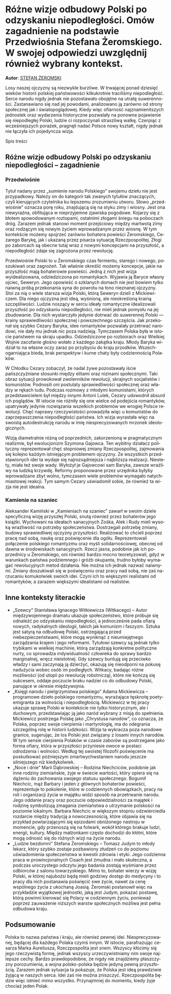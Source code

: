 # Różne wizje odbudowy Polski po odzyskaniu niepodległości. Omów zagadnienie na podstawie Przedwiośnia Stefana Żeromskiego. W swojej odpowiedzi uwzględnij również wybrany kontekst.

**Autor**: [STEFAN ŻEROMSKI](https://poezja.org/wz/Stefan_Zeromski/)

Losy na­szej oj­czy­zny są nie­zwy­kle burz­li­we. W trwa­ją­cej po­nad dzie­sięć wie­ków hi­sto­rii pol­skiej pań­stwo­wo­ści kil­ku­krot­nie tra­ci­li­śmy nie­pod­le­głość. Ser­ce na­ro­du ni­g­dy jed­nak nie po­zo­sta­wa­ło obo­jęt­ne na utra­tę su­we­ren­no­ści. Za­sta­na­wia­no się nad jej po­wo­da­mi, ana­li­zo­wa­no ją za­rów­no od stro­ny spo­łecz­nej jak i świa­to­po­glą­do­wej. Kie­dy więc ofiar­ność naj­zna­mie­nit­szych jed­no­stek oraz wy­da­rze­nia hi­sto­rycz­ne po­zwa­la­ły na po­now­ne po­ja­wie­nie się nie­pod­le­głej Pol­ski, lu­dzie ci roz­po­czy­na­li strasz­li­wą wal­kę. Czer­piąc z wcze­śniej­szych po­ra­żek, pra­gnę­li nadać Pol­sce nowy kształt, ni­g­dy jed­nak nie łą­czy­ła ich po­je­dyn­cza wi­zja.

Spis treści



## Różne wizje odbudowy Polski po odzyskaniu niepodległości – zagadnienie

### Przedwiośnie

Tytuł nadany przez „sumienie narodu Polskiego” swojemu dziełu nie jest przypadkowy. Na­le­ży on do ka­te­go­rii tak zwa­nych tytułów znaczących, czyli kierujących czytelnika ku lepszemu zrozumieniu utworu. Sło­wo „przed­wio­śnie” ozna­cza porę roku, znaj­du­ją­cą się na sty­ku zimy i wio­sny. Jest ona nie­wy­raź­na, ob­fi­tu­ją­ca w nie­przy­jem­ne zja­wi­ska po­go­do­we. Ko­ja­rzy się z bło­tem spo­wo­do­wa­nym roz­to­pa­mi, ostat­ni­mi zło­ga­mi śnie­gu na po­bo­czach dróg. Za­ra­zem jed­nak sta­no­wi moment przejściowy mię­dzy mar­two­tą zimy oraz ro­dzą­cym się no­wym ży­ciem wpro­wa­dza­nym przez wio­snę. W tym kon­tek­ście mo­że­my spoj­rzeć za­rów­no bo­ha­te­ra po­wie­ści Żerom­skie­go, Ce­za­re­go Ba­ry­kę, jak i uka­za­ną przez pi­sa­rza sy­tu­ację Rzecz­po­spo­li­tej. Zło­gi po za­bor­cach są obec­ne tu­taj wraz z no­wy­mi kon­cep­cja­mi na przy­szłość, a nie­pod­le­głość zda­je się za­gro­żo­na przez re­wo­lu­cję.

Przedwiośnie Polski to u Żerom­skie­go czas fer­men­tu, sta­re­go i no­we­go, po­szu­ki­wań oraz za­gro­żeń. Tak wła­śnie okre­ślić mo­że­my koncepcje, jakie na przyszłość mają bohaterowie powieści. Jed­ną z nich jest wizja wyidealizowana, odziedziczona po romantykach. Wy­ja­wia ją Ba­ry­ce wła­sny oj­ciec, Se­we­ryn. Jego opo­wieść o szkla­nych do­mach nie jest bo­wiem tyl­ko na­iw­ną pró­bą prze­ko­na­nia syna do po­wro­tu na łono nie­zna­nej oj­czy­zny. Stoi za nią o wie­le star­sza wi­zja Pol­ski, któ­rą Se­we­ryn dzie­li z Mic­kie­wi­czem. Dla nie­go oj­czy­zna jest ideą, wyśnioną, ale nieokreśloną krainą szczęśliwości. Lu­dzie no­szą­cy w ser­cu ide­ały ro­man­tycz­ne ide­ali­zo­wa­li przy­szłość po od­zy­ska­niu nie­pod­le­gło­ści, nie mie­li jed­nak po­my­słu na jej zbu­do­wa­nie. Dla nich wy­star­czy­ło je­dy­nie do­trwać do su­we­ren­nej Pol­ski — kra­iny spra­wie­dli­wo­ści spo­łecz­nej i po­wszech­ne­go szczę­ścia. Jak prze­ko­nał się szyb­ko Cezary Baryka, idee ro­man­ty­ków po­zwa­la­ły prze­trwać na­ro­do­wi, nie dały mu jednak nic poza nadzieją. Tym­cza­sem Pol­ska była w isto­cie pań­stwem na skra­ju upad­ku. Odzie­dzi­czo­ne po roz­bio­rach oraz Wiel­kiej Woj­nie za­co­fa­nie gło­śno wo­ła­ło z każ­de­go za­kąt­ka kra­ju. Mło­dy Ba­ry­ka wi­dział to na wła­sne oczy za­raz po przy­by­ciu do kra­ju przod­ków. Wszech­ogar­nia­ją­ca bie­da, brak per­spek­tyw i kur­ne cha­ty były co­dzien­no­ścią Po­la­ków.



W Chłod­ku Ce­za­ry zo­ba­czył, że na­dal żywe po­zo­sta­wa­ły iście pańszczyźniane stosunki między elitami oraz nizinami społecznymi. Taki ob­raz sy­tu­acji pro­wo­ko­wał zwo­len­ni­ków re­wo­lu­cji, skraj­nych so­cja­li­stów i ko­mu­ni­stów. Pod­no­si­li oni po­stu­la­ty spra­wie­dli­wo­ści spo­łecz­nej oraz wła­dzy w rę­kach ludu. Pod­czas roz­mo­wy z mło­dy­mi ko­mu­ni­sta­mi, któ­rych przed­sta­wi­cie­lem był mię­dzy in­ny­mi Antoni Lulek, Ce­za­ry udo­wod­nił absurd ich po­glą­dów. W isto­cie nie róż­ni­ły się one wiel­ce od po­dej­ścia ro­man­ty­ków, upa­try­wa­ły je­dy­nie roz­wią­za­nia wszel­kich pro­ble­mów we wro­giej Pol­sce re­wo­lu­cji. Chęć naprawy rzeczywistości prowadziła więc u komunistów do zaprzepaszczenia niepodległości państwa. Ich wi­zja wy­ra­sta­ła więc na swo­istą au­to­de­struk­cję na­ro­du w imię nie­spre­cy­zo­wa­nych mrzo­nek ide­olo­gicz­nych.

Wi­zją dia­me­tral­nie róż­ną od po­przed­nich, za­ko­rze­nio­ną w prag­ma­tycz­nym re­ali­zmie, był ewolucjonizm Szymona Gajowca. Ten wy­bit­ny dzia­łacz po­li­tycz­ny re­pre­zen­to­wał chęć stop­nio­wej zmia­ny Rzecz­po­spo­li­tej, zaj­mo­wa­nia się kolejno każdym istniejącym problemem ojczyzny. Ze wszyst­kich przed­sta­wio­nych idei ta wy­da­je się naj­roz­sąd­niej­sza i naj­bliż­sza re­ali­za­cji. Nie­ste­ty, mia­ła też swo­je wady. Wy­ło­żył je Ga­jow­co­wi sam Ba­ry­ka, za­wsze wraż­li­wy na ludz­ką krzyw­dę. Re­for­my pro­po­no­wa­ne przez urzęd­ni­ka by­ły­by wpro­wa­dza­ne zbyt wolno, tym­cza­sem wie­le pro­ble­mów wy­ma­ga­ło na­tych­mia­sto­wej re­ak­cji. Tym sa­mym Ce­za­ry uświa­do­mił so­bie, że rów­nież ta wi­zja nie jest ide­al­na.



### Kamienie na szaniec

Alek­san­der Ka­miń­ski w „Ka­mie­niach na sza­niec” za­warł w swo­im dzie­le spe­cy­ficz­ną wi­zję przy­szłej Pol­ski, snu­tą rów­nież przez bo­ha­te­rów jego książ­ki. Wy­cho­wa­ni na ide­ałach sa­na­cyj­nych Zośka, Alek i Rudy mie­li wy­so­ką wraż­li­wość na po­trze­by spo­łe­czeń­stwa. Do­strze­ga­li potrzebę zmiany, budowy sprawiedliwej ojczyzny przyszłości. Re­ali­zo­wać to chcie­li po­przez pracę nad sobą, naukę oraz poświęcenie dla ogółu. Re­pre­zen­to­wa­li połączenie polskiego romantyzmu oraz myśli solidarnościowej, obecnej od dawna w środowiskach sanacyjnych. Rzecz ja­sna, po­dob­nie jak ich po­przed­ni­cy u Żerom­skie­go, oni rów­nież bar­dzo moc­no teo­re­ty­zo­wa­li, gdyż w wa­run­kach pań­stwa pod­ziem­ne­go i gróźb oku­pan­ta, trud­no by­ło­by wy­ma­gać re­wo­lu­cyj­nych me­tod dzia­ła­nia. Nie moż­na ich jed­nak na­zwać na­iw­ny­mi. Zmia­ny do­szu­ki­wa­li się w po­świę­ce­niu oraz pra­cy nad sobą, nie zaś na­rzu­ca­niu ko­mu­kol­wiek swo­ich idei. Czy­ni ich to większymi realistami od romantyków, a za­ra­zem większymi idealistami od realistów.

## Inne konteksty literackie

- „Szewcy” Stanisława Ignacego Witkiewicza (Witkacego) – Autor międzywojennego dramatu ukazuje społeczeństwo, które próbuje się odnaleźć po odzyskaniu niepodległości, a jednocześnie pada ofiarą nowych, radykalnych ideologii, takich jak komunizm i faszyzm. Sztuka jest satyrą na odbudowę Polski, ostrzegającą przed niebezpieczeństwami, które mogą wyniknąć z nieumiejętnego zarządzania krajem i jego reformami. Tytułowi szewcy są jednak tylko trybikami w wielkiej machinie, którą zarządzają konkretne polityczne nurty, co sprowadza indywidualność człowieka do sprawy bardzo marginalnej, wręcz nieistotnej. Gdy szewcy buntują się przeciwko władzy i sami zaczynają ją dzierżyć, okazują się nieodporni na pokusę nadużycia wobec osób im podległych. Witkacy, badając różne możliwości (od utopii po rewolucję robotniczą), które nie kończą się sukcesem, oddaje poczucie braku nadziei co do odbudowy Polski, panujące w okresie międzywojnia.
- „Księgi narodu i pielgrzymstwa polskiego” Adama Mickiewicza – programowe dzieło polskiego romantyzmu, wyrażające tęsknotę poety-emigranta za wolnością i niepodległością. Mickiewicz w tej pracy ukazuje sprawę Polski w kontekście nie tylko historycznym, ale i duchowym, przedstawiając ją jako naród wybrany z misją do spełnienia. Mickiewicz postrzega Polskę jako „Chrystusa narodów”, co oznacza, że Polska, poprzez swoje cierpienia i martyrologię, ma do odegrania szczególną rolę w historii ludzkości. Wizja ta wykracza poza narodowe granice, sugerując, że los Polski jest związany z losami innych narodów. W tym sensie cierpienia Polaków w czasie zaborów są postrzegane jako forma ofiary, która w przyszłości przyniesie owoce w postaci odrodzenia i wolności. Według tej swoistej filozofii poświęcenie ma poskutkować późniejszym zmartwychwstaniem narodu jeszcze silniejszego niż kiedykolwiek.
- „Noce i dnie” Marii Dąbrowskiej – Rodzina Niechciców, podobnie jak inne rodziny ziemiańskie, żyje w świecie wartości, który opiera się na dążeniu do zachowania swojego statusu społecznego. Bogumił Niechcic, mąż Barbary i jeden z głównych bohaterów powieści, reprezentuje to pokolenie, które w codziennych obowiązkach, pracy na roli i organizacji życia w majątku widzi sposób na przetrwanie narodu. Jego oddanie pracy oraz poczucie odpowiedzialności za majątek i rodzinę symbolizują zmagania ziemiaństwa o utrzymanie polskości na poziomie lokalnym. Barbara Niechcic w większym stopniu odzwierciedla rozdarcie między tradycją a nowoczesnością, które objawia się na przykład powtarzającymi się epizodami obniżonego nastroju w momencie, gdy przenoszą się na folwark, wokół którego brakuje ludzi, energii, kultury. Między małżonkami często dochodzi do kłótni, które mogą odnosić się do różnych wizji na życie narodu.
- „Ludzie bezdomni” Stefana Żeromskiego – Tomasz Judym to młody lekarz, który szybko zostaje pozbawiony złudzeń co do poziomu uświadomienia społeczeństwa w kwestii zdrowia i etyki. Jego codzienna praca w prowincjonalnych Cisach jest żmudna i mało skuteczna, a podczas uroczystego odczytu jego badania zostają wyśmiane przez odbiorców z salonu towarzyskiego. Mimo to, bohater wierzy w wizję Polski, w której najubożsi będą mieli godziwy dostęp do medycyny i to pracy dla nich postanawia poświęcić swe życie, nawet za cenę wspólnego życia z ukochaną Joasią. Żeromski postanowił więc na przykładzie wyjątkowej jednostki, jaką jest Judym, pokazać postawę, którą powinni kierować się Polacy w codziennym życiu, ponieważ poprzez zauważenie niższych warstw społecznych możliwa jest pełna odbudowa kraju.

## Podsumowanie

Pol­ska to na­zwa pań­stwa i kra­ju, ale rów­nież pew­nej idei. Nie­spre­cy­zo­wa­nej, bę­dą­cej dla każ­de­go Po­la­ka czymś in­nym. W isto­cie, pa­ra­fra­zu­jąc ce­sa­rza Mar­ka Au­re­liu­sza, Rzecz­po­spo­li­ta jest snem. Wszy­scy kłó­ci­my się jego rze­czy­wi­stą for­mę, jed­nak wszy­scy urze­czy­wist­nia­my nim swo­je naj­lep­sze ce­chy. Bar­dzo praw­do­po­dob­ne, że ni­g­dy nie znaj­dzie­my płasz­czy­zny po­ro­zu­mie­nia, a woj­na pol­sko-pol­ska bę­dzie je­dy­ną pew­ną przy­szło­ścią. Za­ra­zem jed­nak sy­tu­acja ta po­ka­zu­je, że Pol­ska jest ideą praw­dzi­wie ży­ją­cą w na­szych ser­ca. Idei zaś nie moż­na znisz­czyć. Rzecz­po­spo­li­ta bę­dzie więc ist­nieć mimo wszyst­ko. Przy­naj­mniej do mo­men­tu, kie­dy żyje cho­ciaż je­den Po­lak.

